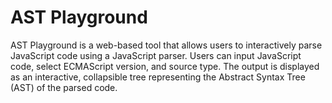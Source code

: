 # AST Playground

AST Playground is a web-based tool that allows users to interactively parse JavaScript code using a JavaScript parser. Users can input JavaScript code, select ECMAScript version, and source type. The output is displayed as an interactive, collapsible tree representing the Abstract Syntax Tree (AST) of the parsed code.
